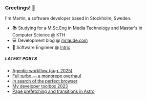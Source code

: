 ### Greetings! 👋

I'm Martin, a software developer based in Stockholm, Sweden.

* 📚 Studying for a M.Sc.Eng in Media Technology and Master's in Computer Science @ KTH
* 💻 Development blog @ [mrlaude.com](https://mrlaude.com)
* 💼 Software Engineer @ [Intric](https://www.intric.ai)

##### LATEST POSTS
<!-- BLOG-POST-LIST:START -->
- [Agentic workflow &lpar;aug. 2025&rpar;](https://mrlaude.com/articles/agentic-workflow-25-aug/)
- [Full turbo — a monorepo overhaul](https://mrlaude.com/articles/full-turbo/)
- [In search of the perfect browser](https://mrlaude.com/articles/in-search-of-the-perfect-browser/)
- [My developer toolbox 2023](https://mrlaude.com/articles/my-developer-toolbox-2023/)
- [Page prefetching and transitions in Astro](https://mrlaude.com/articles/page-prefetching-and-transitions-in-astro/)
<!-- BLOG-POST-LIST:END -->
